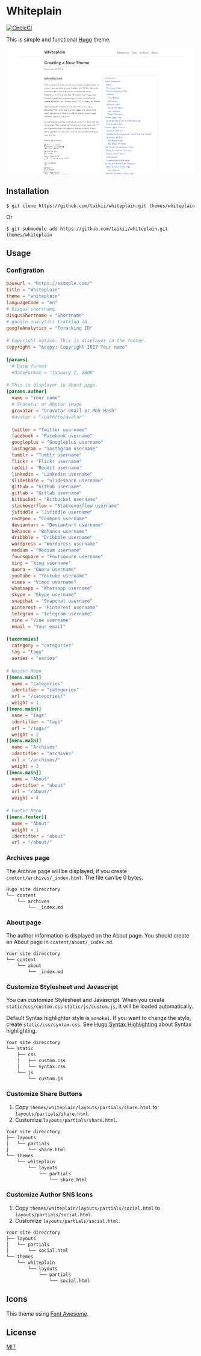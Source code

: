 # Whiteplain

[![CircleCI](https://circleci.com/gh/taikii/whiteplain.svg?style=shield)](https://circleci.com/gh/taikii/whiteplain)

This is simple and functional [Hugo](https://gohugo.io/) theme.

![](images/tn.png)

## Installation

```
$ git clone https://github.com/taikii/whiteplain.git themes/whiteplain
```
Or
```
$ git submodule add https://github.com/taikii/whiteplain.git themes/whiteplain
```

## Usage

### Configration

```toml
baseurl = "https://example.com/"
title = "Whiteplain"
theme = "whiteplain"
languageCode = "en"
# Disqus shortname
disqusShortname = "Shortname"
# google analytics tracking id
googleAnalytics = "Toracking ID"

# Copyright notice. This is displayer in the footer.
copyright = "&copy; Copyright 2017 Your name"

[params]
  # Date format
  #dateFormat = "January 2, 2006"

# This is displayer in About page.
[params.author]
  name = "Your name"
  # Gravatar or Abatar image
  gravatar = "Gravatar email or MD5 Hash"
  #avatar = "/path/to/avatar"

  twitter = "Twitter username"
  facebook = "Facebook username"
  googleplus = "Googleplus username"
  instagram = "Instagram username"
  tumblr = "Tumblr username"
  flickr = "Flickr username"
  reddit = "Reddit username"
  linkedin = "Linkedin username"
  slideshare = "Slideshare username"
  github = "Github username"
  gitlab = "Gitlab username"
  bitbucket = "Bitbucket username"
  stackoverflow = "Stackoverflow username"
  jsfiddle = "Jsfiddle username"
  codepen = "Codepen username"
  deviantart = "Deviantart username"
  behance = "Behance username"
  dribbble = "Dribbble username"
  wordpress = "Wordpress username"
  medium = "Medium username"
  foursquare = "Foursquare username"
  xing = "Xing username"
  quora = "Quora username"
  youtube = "Youtube username"
  vimeo = "Vimeo username"
  whatsapp = "Whatsapp username"
  skype = "Skype username"
  snapchat = "Snapchat username"
  pinterest = "Pinterest username"
  telegram = "Telegram username"
  vine = "Vine username"
  email = "Your email"

[taxonomies]
  category = "categories"
  tag = "tags"
  series = "series"

# Header Menu
[[menu.main]]
  name = "Categories"
  identifier = "categories"
  url = "/categories/"
  weight = 1
[[menu.main]]
  name = "Tags"
  identifier = "tags"
  url = "/tags/"
  weight = 2
[[menu.main]]
  name = "Archives"
  identifier = "archives"
  url = "/archives/"
  weight = 3
[[menu.main]]
  name = "About"
  identifier = "about"
  url = "/about/"
  weight = 4

# Footer Menu
[[menu.footer]]
  name = "About"
  weight = 1
  identifier = "about"
  url = "/about/"
```

### Archives page
The Archive page will be displayed, if you create `content/archives/_index.html`.
The file can be 0 bytes.
```
Hugo site direcctory
└── content
    └── archives
        └── _index.md
```

### About page
The author information is displayed on the About page. You should create an About page in `content/about/_index.md`.
```
Your site direcctory
└── content
    └── about
        └── _index.md
```

### Customize Stylesheet and Javascript
You can customize Stylesheet and Javascript. When you create `static/css/custom.css` `static/js/custom.js`, it will be loaded automatically.

Default Syntax highlighter style is `monokai`. If you want to change the style, create `static/css/syntax.css`. See [Hugo Syntax Highlighting](https://gohugo.io/content-management/syntax-highlighting/) about Syntax highlighting.
```
Your site direcctory
└── static
    ├── css
    │   ├── custom.css
    │   └── syntax.css
    └── js
        └── custom.js
```

### Customize Share Buttons
1. Copy `themes/whiteplain/layouts/partials/share.html` to `layouts/partials/share.html`.
2. Customize `layouts/partials/share.html`.
```
Your site direcctory
├── layouts
│   └── partials
│       └── share.html
└── themes
    └── whiteplain
        └── layouts
            └── partials
                └── share.html
```

### Customize Author SNS Icons
1. Copy `themes/whiteplain/layouts/partials/social.html` to `layouts/partials/social.html`.
2. Customize `layouts/partials/social.html`.
```
Your site direcctory
├── layouts
│   └── partials
│       └── social.html
└── themes
    └── whiteplain
        └── layouts
            └── partials
                └── social.html
```

## Icons
This theme using [Font Awesome](https://fontawesome.com/).

## License
[MIT](LICENSE)
